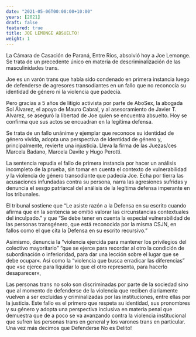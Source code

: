 ```yaml
---
date: "2021-05-06T00:00:00+10:00"
years: [2021]
draft: false
featured: true
title: JOE LEMONGE ABSUELTO!
weight: 1
---
```


La Cámara de Casación de Paraná, Entre Ríos, absolvió hoy a Joe Lemonge. Se trata de un precedente único en materia de descriminalización de las masculinidades trans. 

Joe es un varón trans que había sido condenado en primera instancia luego de defenderse de agresores transodiantes en un fallo que no reconocía su identidad de género ni la violencia que padecía. 

Pero gracias a 5 años de litigio activista por parte de AboSex, la abogada Sol Álvarez, el apoyo de Mauro Cabral, y al asesoramiento de Javier T. Alvarez, se aseguró la libertad de Joe quien se encuentra absuelto. Hoy se confirma que sus actos se encuadran en la legítima defensa.

Se trata de un fallo unánime y ejemplar que reconoce su identidad de género vivida,  adopta una perspectiva de identidad de género y, principalmente, revierte una injusticia. Lleva la firma de las Juezas/ces Marcela Badano, Marcela Davite y Hugo Perotti.

La sentencia repudia el fallo de primera instancia por hacer un análisis incompleto de la prueba, sin tomar en cuenta el contexto de vulnerabilidad y la violencia de género transodiante que padecía Joe. Echa por tierra las acusaciones infundadas contra su persona, narra las agresiones sufridas y denuncia el sesgo patriarcal del análisis de la legítima defensa imperante en los tribunales.

El tribunal sostiene que “Le asiste razón a la Defensa en su escrito cuando afirma que en la sentencia se omitió valorar las circunstancias contextuales del inculpado.” y que “Se debe tener en cuenta la especial vulnerabilidad de las personas transgénero, que está reconocida por la misma CSJN, en fallos como el que cita la Defensa en su escrito recursivo.”

Asimismo, denuncia la “violencia ejercida para mantener los privilegios del colectivo mayoritario” “que se ejerce para recordar al otro la condición de subordinación o inferioridad, para dar una lección sobre el lugar que se debe ocupar«. Así como la “violencia que busca erradicar las diferencias” que «se ejerce para liquidar lo que el otro representa, para hacerlo desaparecer«,

Las personas trans no solo son discriminadas por parte de la sociedad sino que al momento de defenderse de la violencia que reciben diariamente vuelven a ser excluidas y criminalizadas por las instituciones, entre ellas por la justicia. Este fallo es el primero que respeta su identidad, sus pronombres y su género y adopta una perspectiva inclusiva en materia penal que demuestra que de a poco se va avanzando contra la violencia institucional que sufren las personas trans en general y los varones trans en particular. Una vez más decimos que Defenderse No es Delito!